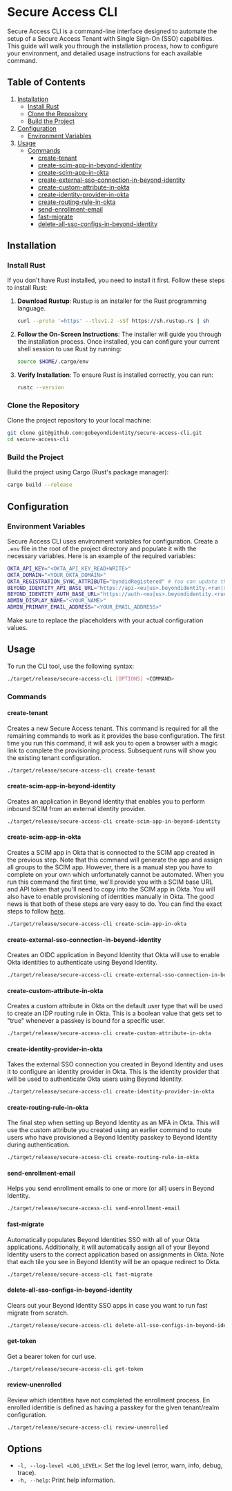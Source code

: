 # Secure Access CLI

Secure Access CLI is a command-line interface designed to automate the setup of a Secure Access Tenant with Single Sign-On (SSO) capabilities. This guide will walk you through the installation process, how to configure your environment, and detailed usage instructions for each available command.

## Table of Contents

1. [Installation](#installation)
    - [Install Rust](#install-rust)
    - [Clone the Repository](#clone-the-repository)
    - [Build the Project](#build-the-project)
2. [Configuration](#configuration)
    - [Environment Variables](#environment-variables)
3. [Usage](#usage)
    - [Commands](#commands)
        - [create-tenant](#create-tenant)
        - [create-scim-app-in-beyond-identity](#create-scim-app-in-beyond-identity)
        - [create-scim-app-in-okta](#create-scim-app-in-okta)
        - [create-external-sso-connection-in-beyond-identity](#create-external-sso-connection-in-beyond-identity)
        - [create-custom-attribute-in-okta](#create-custom-attribute-in-okta)
        - [create-identity-provider-in-okta](#create-identity-provider-in-okta)
        - [create-routing-rule-in-okta](#create-routing-rule-in-okta)
        - [send-enrollment-email](#send-enrollment-email)
        - [fast-migrate](#fast-migrate)
        - [delete-all-sso-configs-in-beyond-identity](#delete-all-sso-configs-in-beyond-identity)

## Installation

### Install Rust

If you don't have Rust installed, you need to install it first. Follow these steps to install Rust:

1. **Download Rustup**: Rustup is an installer for the Rust programming language.
    ```sh
    curl --proto '=https' --tlsv1.2 -sSf https://sh.rustup.rs | sh
    ```

2. **Follow the On-Screen Instructions**: The installer will guide you through the installation process. Once installed, you can configure your current shell session to use Rust by running:
    ```sh
    source $HOME/.cargo/env
    ```

3. **Verify Installation**: To ensure Rust is installed correctly, you can run:
    ```sh
    rustc --version
    ```

### Clone the Repository

Clone the project repository to your local machine:
```sh
git clone git@github.com:gobeyondidentity/secure-access-cli.git
cd secure-access-cli

```

### Build the Project

Build the project using Cargo (Rust's package manager):
```sh
cargo build --release
```

## Configuration

### Environment Variables

Secure Access CLI uses environment variables for configuration. Create a `.env` file in the root of the project directory and populate it with the necessary variables. Here is an example of the required variables:

```sh
OKTA_API_KEY="<OKTA_API_KEY_READ+WRITE>"
OKTA_DOMAIN="<YOUR_OKTA_DOMAIN>"
OKTA_REGISTRATION_SYNC_ATTRIBUTE="byndidRegistered" # You can update this to be any non-conflicting value if you need to
BEYOND_IDENTITY_API_BASE_URL="https://api-<eu|us>.beyondidentity.<run|xyz|com>"
BEYOND_IDENTITY_AUTH_BASE_URL="https://auth-<eu|us>.beyondidentity.<run|xyz|com>"
ADMIN_DISPLAY_NAME="<YOUR_NAME>"
ADMIN_PRIMARY_EMAIL_ADDRESS="<YOUR_EMAIL_ADDRESS>"
```

Make sure to replace the placeholders with your actual configuration values.

## Usage

To run the CLI tool, use the following syntax:
```sh
./target/release/secure-access-cli [OPTIONS] <COMMAND>
```

### Commands

#### create-tenant

Creates a new Secure Access tenant. This command is required for all the remaining commands to work as it provides the base configuration. The first time you run this command, it will ask you to open a browser with a magic link to complete the provisioning process. Subsequent runs will show you the existing tenant configuration.

```sh
./target/release/secure-access-cli create-tenant
```

#### create-scim-app-in-beyond-identity

Creates an application in Beyond Identity that enables you to perform inbound SCIM from an external identity provider.

```sh
./target/release/secure-access-cli create-scim-app-in-beyond-identity
```

#### create-scim-app-in-okta

Creates a SCIM app in Okta that is connected to the SCIM app created in the previous step. Note that this command will generate the app and assign all groups to the SCIM app. However, there is a manual step you have to complete on your own which unfortunately cannot be automated. When you run this command the first time, we'll provide you with a SCIM base URL and API token that you'll need to copy into the SCIM app in Okta. You will also have to enable provisioning of identities manually in Okta. The good news is that both of these steps are very easy to do. You can find the exact steps to follow [here](https://docs.beyondidentity.com/docs/directory/directory-integrations/okta#-finish-configuring-the-okta-scim-application).

```sh
./target/release/secure-access-cli create-scim-app-in-okta
```

#### create-external-sso-connection-in-beyond-identity

Creates an OIDC application in Beyond Identity that Okta will use to enable Okta identities to authenticate using Beyond Identity.

```sh
./target/release/secure-access-cli create-external-sso-connection-in-beyond-identity
```

#### create-custom-attribute-in-okta

Creates a custom attribute in Okta on the default user type that will be used to create an IDP routing rule in Okta. This is a boolean value that gets set to "true" whenever a passkey is bound for a specific user.

```sh
./target/release/secure-access-cli create-custom-attribute-in-okta
```

#### create-identity-provider-in-okta

Takes the external SSO connection you created in Beyond Identity and uses it to configure an identity provider in Okta. This is the identity provider that will be used to authenticate Okta users using Beyond Identity.

```sh
./target/release/secure-access-cli create-identity-provider-in-okta
```

#### create-routing-rule-in-okta

The final step when setting up Beyond Identity as an MFA in Okta. This will use the custom attribute you created using an earlier command to route users who have provisioned a Beyond Identity passkey to Beyond Identity during authentication.

```sh
./target/release/secure-access-cli create-routing-rule-in-okta
```

#### send-enrollment-email

Helps you send enrollment emails to one or more (or all) users in Beyond Identity.

```sh
./target/release/secure-access-cli send-enrollment-email
```

#### fast-migrate

Automatically populates Beyond Identities SSO with all of your Okta applications. Additionally, it will automatically assign all of your Beyond Identity users to the correct application based on assignments in Okta. Note that each tile you see in Beyond Identity will be an opaque redirect to Okta.

```sh
./target/release/secure-access-cli fast-migrate
```

#### delete-all-sso-configs-in-beyond-identity

Clears out your Beyond Identity SSO apps in case you want to run fast migrate from scratch.

```sh
./target/release/secure-access-cli delete-all-sso-configs-in-beyond-identity
```

#### get-token

Get a bearer token for curl use.

```sh
./target/release/secure-access-cli get-token
```

#### review-unenrolled

Review which identities have not completed the enrollment process. En enrolled identitie is defined as having a passkey for the given tenant/realm configuration.

```sh
./target/release/secure-access-cli review-unenrolled
```

## Options

- `-l, --log-level <LOG_LEVEL>`: Set the log level (error, warn, info, debug, trace).
- `-h, --help`: Print help information.
